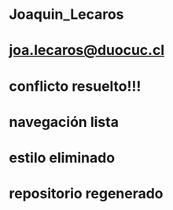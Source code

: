 # Joaquin_Lecaros

# joa.lecaros@duocuc.cl

# conflicto resuelto!!!

# navegación lista

# estilo eliminado

# repositorio  regenerado